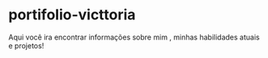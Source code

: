 # portifolio-victtoria
Aqui você ira encontrar informações sobre mim , minhas habilidades atuais e projetos!

